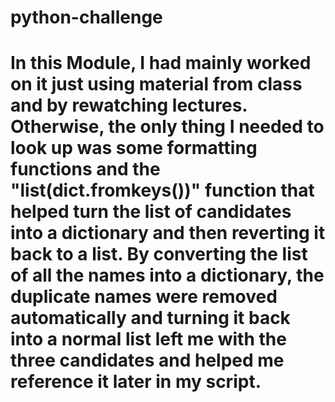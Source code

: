 # python-challenge
# In this Module, I had mainly worked on it just using material from class and by rewatching lectures. Otherwise, the only thing I needed to look up was some formatting functions and the "list(dict.fromkeys())" function that helped turn the list of candidates into a dictionary and then reverting it back to a list. By converting the list of all the names into a dictionary, the duplicate names were removed automatically and turning it back into a normal list left me with the three candidates and helped me reference it later in my script.
